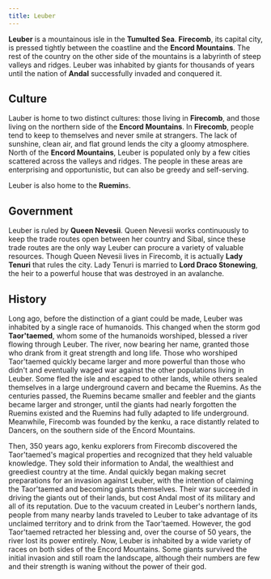 ```yaml
---
title: Leuber
---
```


**Leuber** is a mountainous isle in the **Tumulted Sea**. **Firecomb**, its capital city, is pressed tightly between the coastline and the **Encord Mountains**. The rest of the country on the other side of the mountains is a labyrinth of steep valleys and ridges. Leuber was inhabited by giants for thousands of years until the nation of **Andal** successfully invaded and conquered it.

## Culture

Lauber is home to two distinct cultures: those living in **Firecomb**, and those living on the northern side of the **Encord Mountains**. In **Firecomb**, people tend to keep to themselves and never smile at strangers. The lack of sunshine, clean air, and flat ground lends the city a gloomy atmosphere. North of the **Encord Mountains**, Leuber is populated only by a few cities scattered across the valleys and ridges. The people in these areas are enterprising and opportunistic, but can also be greedy and self-serving.

Leuber is also home to the **Ruemin**s.

## Government

Leuber is ruled by **Queen Nevesii**. Queen Nevesii works continuously to keep the trade routes open between her country and Sibal, since these trade routes are the only way Leuber can procure a variety of valuable resources. Though Queen Nevesii lives in Firecomb, it is actually **Lady Tenuri** that rules the city. Lady Tenuri is married to **Lord Draco Stonewing**, the heir to a powerful house that was destroyed in an avalanche.

## History

Long ago, before the distinction of a giant could be made, Leuber was inhabited by a single race of humanoids. This changed when the storm god **Taor'taemed**, whom some of the humanoids worshiped, blessed a river flowing through Leuber. The river, now bearing her name, granted those who drank from it great strength and long life. Those who worshiped Taor'taemed quickly became larger and more powerful than those who didn't and eventually waged war against the other populations living in Leuber. Some fled the isle and escaped to other lands, while others sealed themselves in a large underground cavern and became the Ruemins. As the centuries passed, the Ruemins became smaller and feebler and the giants became larger and stronger, until the giants had nearly forgotten the Ruemins existed and the Ruemins had fully adapted to life underground. Meanwhile, Firecomb was founded by the kenku, a race distantly related to Dancers, on the southern side of the Encord Mountains.

Then, 350 years ago, kenku explorers from Firecomb discovered the Taor'taemed's magical properties and recognized that they held valuable knowledge. They sold their information to Andal, the wealthiest and greediest country at the time. Andal quickly began making secret preparations for an invasion against Leuber, with the intention of claiming the Taor'taemed and becoming giants themselves. Their war succeeded in driving the giants out of their lands, but cost Andal most of its military and all of its reputation. Due to the vacuum created in Leuber's northern lands, people from many nearby lands traveled to Leuber to take advantage of its unclaimed territory and to drink from the Taor'taemed. However, the god Taor'taemed retracted her blessing and, over the course of 50 years, the river lost its power entirely. Now, Leuber is inhabited by a wide variety of races on both sides of the Encord Mountains. Some giants survived the initial invasion and still roam the landscape, although their numbers are few and their strength is waning without the power of their god.

